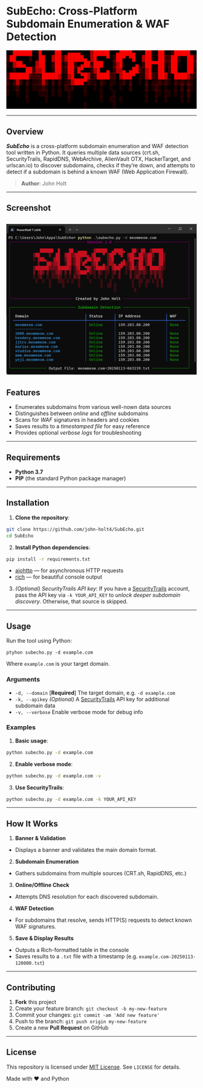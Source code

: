 # SubEcho: Cross-Platform Subdomain Enumeration & WAF Detection

![SubEcho Logo](./logo.png  "SubEcho ASCII Logo")

---
## Overview
***SubEcho*** is a cross-platform subdomain enumeration and WAF detection tool written in Python. It queries multiple data sources (crt.sh, SecurityTrails, RapidDNS, WebArchive, AlienVault OTX, HackerTarget, and urlscan.io) to discover subdomains, checks if they’re down, and attempts to detect if a subdomain is behind a known WAF (Web Application Firewall).

> **Author**: John Holt
---

## Screenshot
![SubEcho Screenshot](./screenshot.png  "SubEcho Screenshot")
---

## Features
* Enumerates subdomains from various well-nown data sources
* Distinguishes between *online* and *offline* subdomains
* Scans for *WAF* signatures in headers and cookies
* Saves results to a *timestamped file* for easy reference
* Provides optional *verbose logs* for troubleshooting
---

## Requirements
-  **Python 3.7**
-  **PIP** (the standard Python package manager)
---

## Installation
1.  **Clone the repository**:
```bash
git clone https://github.com/john-holt4/SubEcho.git
cd SubEcho
```

2. **Install Python dependencies**:
```bash
pip install -r requirements.txt
```

- [aiohttp](https://pypi.org/project/aiohttp/) — for asynchronous HTTP requests
- [rich](https://pypi.org/project/rich/) — for beautiful console output
 
3.  *(Optional) SecurityTrails API key*:
If you have a [SecurityTrails](https://securitytrails.com/) account, pass the API key via `-k YOUR_API_KEY` to *unlock deeper subdomain discovery*. Otherwise, that source is skipped.
---

## Usage
Run the tool using Python:
```{bash}
ptyhon subecho.py -d example.com
```
Where `example.com` is your target domain.

### Arguments
-  `-d, --domain` [**Required**]
The target domain, e.g. `-d example.com`
-  `-k, --apikey` *(Optional)*
A [SecurityTrails](https://securitytrails.com/) API key for additional subdomain data
-  `-v, --verbose` 
Enable verbose mode for debug info

### Examples
1.  **Basic usage**:
```bash
python subecho.py -d example.com
```
2.  **Enable verbose mode**:
```bash
python subecho.py -d example.com -v
```
3. **Use SecurityTrails**:
```bash
python subecho.py -d example.com -k YOUR_API_KEY
```
---

## How It Works
1.  **Banner & Validation**
* Displays a banner and validates the main domain format.
2.  **Subdomain Enumeration**
* Gathers subdomains from multiple sources (CRT.sh, RapidDNS, etc.)
3.  **Online/Offline Check**
* Attempts DNS resolution for each discovered subdomain.
4.  **WAF Detection**
- For subdomains that resolve, sends HTTP(S) requests to detect known WAF signatures.
5.  **Save & Display Results**
* Outputs a Rich-formatted table in the console
* Saves results to a `.txt` file with a timestamp (e.g. `example.com-20250113-120000.txt`)
----

## Contributing
1.  **Fork** this project
2. Create your feature branch: `git checkout -b my-new-feature`
3. Commit your changes: `git commit -am 'Add new feature'`
4. Push to the branch: `git push origin my-new-feature`
5. Create a new **Pull Request** on GitHub
---

## License
This repository is licensed under [MIT License](https://github.com/john-holt4/SubEcho/blob/main/LICENSE). See `LICENSE` for details.

Made with :heart: and Python